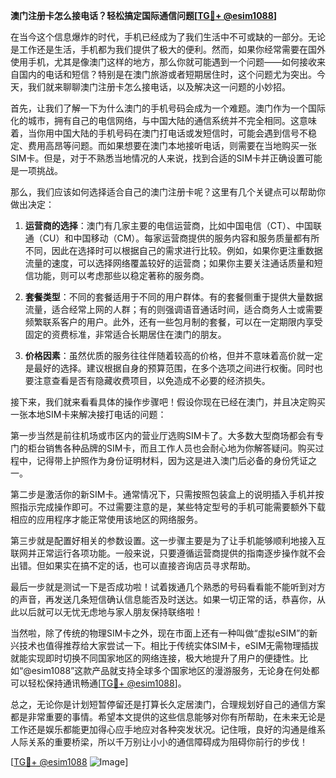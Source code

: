 **澳门注册卡怎么接电话？轻松搞定国际通信问题[[TG💪+ @esim1088](https://t.me/s/esim1088)]**

在当今这个信息爆炸的时代，手机已经成为了我们生活中不可或缺的一部分。无论是工作还是生活，手机都为我们提供了极大的便利。然而，如果你经常需要在国外使用手机，尤其是像澳门这样的地方，那么你就可能遇到一个问题——如何接收来自国内的电话和短信？特别是在澳门旅游或者短期居住时，这个问题尤为突出。今天，我们就来聊聊澳门注册卡怎么接电话，以及解决这一问题的小妙招。

首先，让我们了解一下为什么澳门的手机号码会成为一个难题。澳门作为一个国际化的城市，拥有自己的电信网络，与中国大陆的通信系统并不完全相同。这意味着，当你用中国大陆的手机号码在澳门打电话或发短信时，可能会遇到信号不稳定、费用高昂等问题。而如果想要在澳门本地接听电话，则需要在当地购买一张SIM卡。但是，对于不熟悉当地情况的人来说，找到合适的SIM卡并正确设置可能是一项挑战。

那么，我们应该如何选择适合自己的澳门注册卡呢？这里有几个关键点可以帮助你做出决定：

1. **运营商的选择**：澳门有几家主要的电信运营商，比如中国电信（CT）、中国联通（CU）和中国移动（CM）。每家运营商提供的服务内容和服务质量都有所不同，因此在选择时可以根据自己的需求进行比较。例如，如果你更注重数据流量的速度，可以选择网络覆盖较好的运营商；如果你主要关注通话质量和短信功能，则可以考虑那些以稳定著称的服务商。

2. **套餐类型**：不同的套餐适用于不同的用户群体。有的套餐侧重于提供大量数据流量，适合经常上网的人群；有的则强调语音通话时间，适合商务人士或需要频繁联系客户的用户。此外，还有一些包月制的套餐，可以在一定期限内享受固定的资费标准，非常适合长期居住在澳门的朋友。

3. **价格因素**：虽然优质的服务往往伴随着较高的价格，但并不意味着高价就一定是最好的选择。建议根据自身的预算范围，在多个选项之间进行权衡。同时也要注意查看是否有隐藏收费项目，以免造成不必要的经济损失。

接下来，我们就来看看具体的操作步骤吧！假设你现在已经在澳门，并且决定购买一张本地SIM卡来解决接打电话的问题：

第一步当然是前往机场或市区内的营业厅选购SIM卡了。大多数大型商场都会有专门的柜台销售各种品牌的SIM卡，而且工作人员也会耐心地为你解答疑问。购买过程中，记得带上护照作为身份证明材料，因为这是进入澳门后必备的身份凭证之一。

第二步是激活你的新SIM卡。通常情况下，只需按照包装盒上的说明插入手机并按照指示完成操作即可。不过需要注意的是，某些特定型号的手机可能需要额外下载相应的应用程序才能正常使用该地区的网络服务。

第三步就是配置好相关的参数设置。这一步骤主要是为了让手机能够顺利地接入互联网并正常运行各项功能。一般来说，只要遵循运营商提供的指南逐步操作就不会出错。但如果实在搞不定的话，也可以直接咨询店员寻求帮助。

最后一步就是测试一下是否成功啦！试着拨通几个熟悉的号码看看能不能听到对方的声音，再发送几条短信确认信息能否及时送达。如果一切正常的话，恭喜你，从此以后就可以无忧无虑地与家人朋友保持联络啦！

当然啦，除了传统的物理SIM卡之外，现在市面上还有一种叫做“虚拟eSIM”的新兴技术也值得推荐给大家尝试一下。相比于传统实体SIM卡，eSIM无需物理插拔就能实现即时切换不同国家地区的网络连接，极大地提升了用户的便捷性。比如“@esim1088”这款产品就支持全球多个国家地区的漫游服务，无论身在何处都可以轻松保持通讯畅通[[TG💪+ @esim1088](https://t.me/s/esim1088)]。

总之，无论你是计划短暂停留还是打算长久定居澳门，合理规划好自己的通信方案都是非常重要的事情。希望本文提供的这些信息能够对你有所帮助，在未来无论是工作还是娱乐都能更加得心应手地应对各种突发状况。记住哦，良好的沟通是维系人际关系的重要桥梁，所以千万别让小小的通信障碍成为阻碍你前行的步伐！

[[TG💪+ @esim1088](https://t.me/s/esim1088) ![Image](https://i.postimg.cc/4NQfJmqS/Snipaste-2025-05-13-00-14-12.png)]